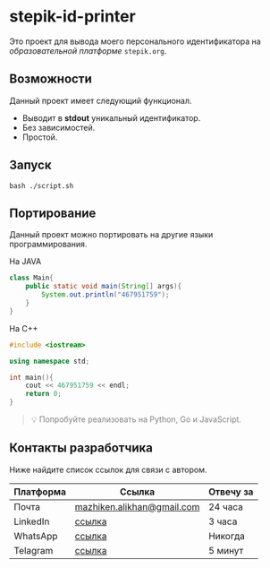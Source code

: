 # stepik-id-printer

Это проект для вывода моего персонального идентификатора на *образовательной платформе* ```stepik.org```.

## Возможности

Данный проект имеет следующий функционал.

- Выводит в **stdout** уникальный идентификатор.
- Без зависимостей.
- Простой.

## Запуск

``` 
bash ./script.sh 
```

## Портирование

Данный проект можно портировать на другие языки программирования.

На JAVA

```java
class Main{
    public static void main(String[] args){
        System.out.println("467951759");  
    }
}
```

На C++

```cpp
#include <iostream>

using namespace std;

int main(){
    cout << 467951759 << endl;
    return 0;
}
```

> :bulb: <font color="gray">Попробуйте реализовать на Python, Go и JavaScript.</font>

## Контакты разработчика

Ниже найдите список ссылок для связи с автором.

|Платформа|Ссылка|Отвечу за|
|---------|------|---------|
|Почта    |mazhiken.alikhan@gmail.com|24 часа  |
|LinkedIn |[ссылка](https://kz.linkedin.com/in/mazhiken/en)|3 часа   |
|WhatsApp |[ссылка](https://www.whatsapp.com/)|Никогда |
|Telagram |[ссылка](https://web.telegram.org/z/#956633793)|5 минут  |

